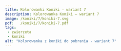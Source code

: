 ```yaml
---
title: Kolorowanki Koniki - wariant 7
description: Kolorowanka Koniki – wariant 7
image: /koniki/7/koniki-7.svg
pdf:   /koniki/7/koniki-7.pdf
tags:
 - zwierzeta
 - koniki
alt: "Kolorowanka z koniki do pobrania - wariant 7"
---
```

